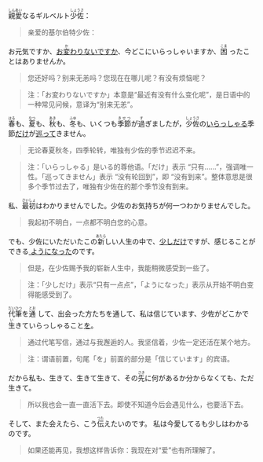 <ruby>親愛<rt>しんあい</rt></ruby>なるギルベルト<ruby>少佐<rt>しょうさ</rt></ruby>：
> 亲爱的基尔伯特少佐：

お元気ですか、<u>お<ruby>変<rt>か</rt></ruby>わりないですか</u>、今どこにいらっしゃいますか、<ruby>困<rt>こま</rt></ruby>
ったことはありませんか。
> 您还好吗？别来无恙吗？您现在在哪儿呢？有没有烦恼呢？

> 注：「お変わりないですか」本意是“最近有没有什么变化呢”，是日语中的一种常见问候，意译为“别来无恙”。

<ruby>春<rt>はる</rt></ruby>も、<ruby>夏<rt>なつ</rt></ruby>も、<ruby>秋<rt>あき</rt></ruby>も、<ruby>冬<rt>
ふゆ</rt></ruby>も、いくつも<ruby>季節<rt>きせつ</rt></ruby>が<ruby>過<rt>す</rt></ruby>ぎましたが，<ruby>少佐<rt>
しょうさ</rt></ruby>の<u>いらっしゃる</u>季節<u>だけ</u>が<u>巡って</u>きません。

> 无论春夏秋冬，四季轮转，唯独有少佐的季节迟迟不来。

> 注：「いらっしゃる」是いる的尊他语。「だけ」表示 “只有……”，强调唯一性。「巡ってきません」表示 “没有轮回到”，即
> “没有到来”。整体意思是很多个季节过去了，唯独有少佐在的那个季节没有到来。


私、<ruby>最初<rt>さいしょ</rt></ruby>はわかりませんでした。少佐のお気持ちが何一つわかりませんでした。
> 我起初不明白，一点都不明白您的心意。

でも、少佐にいただいたこの<ruby>新<rt>あたら</rt></ruby>しい人生の中で、<u>少しだけ</u>ですが、感じることができる<u>
ようになった</u>のです。
> 但是，在少佐赐予我的崭新人生中，我能稍微感受到一些了。

> 注：「少しだけ」表示“只有一点点”，「ようになった」表示从开始不明白变得能感受到了。

<ruby>代筆<rt>だいひつ</rt></ruby>を<ruby>通<rt>とお</rt></ruby>
して、出会った方たちを通して、私は信じています、少佐がどこかで<ruby>生<rt>い</rt></ruby>きていらっしゃること<u>を</u>。
> 通过代笔写信，通过与我邂逅的人。我坚信着，少佐一定还活在某个地方。

> 注：谓语前置，句尾「を」前面的部分是「信じています」的宾语。

だから私も、生きて、生きて生きて、その<ruby>先<rt>さき</rt></ruby>に何があるか分からなくても、ただ生きて。
> 所以我也会一直一直活下去。即使不知道今后会遇见什么，也要活下去。


そして、また会えたら、こう<ruby>伝<rt>つた</rt></ruby>えたいのです。 私は今愛してるも少しはわかるのです。
> 如果还能再见，我想这样告诉你：我现在对“爱”也有所理解了。



 